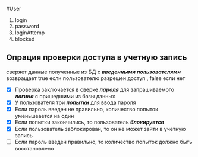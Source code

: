 #User
1. login
2. password
3. loginAttemp
4. blocked

## Опрация проверки доступа в учетную запись
сверяет данные полученные из БД с __*введенными пользователями*__
возвращает true если пользователю разрешен доступ , false если нет

- [x] Проверка заключается в сверке __*пароля*__ для запрашиваемого __*логина*__ с пришедшими из базы данных
- [x] У пользователя три __*попытки*__ для ввода пароля
- [x] Если пароль введен не правильно, количество попыток уменьшеается на один
- [x] Если попытки закончились, то пользователь __*блокируется*__
- [x] Если пользователь заблокирован, то он не может зайти в учетную запись
- [ ] Если пароль введен правильно, то количество попыток должно быть восстановлено
